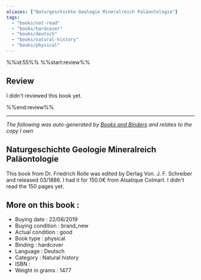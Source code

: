 ```yaml
---
aliases: ["Naturgeschichte Geologie Mineralreich Paläontologie"] 
tags: 
  - "books/not-read" 
  - "books/hardcover" 
  - "books/deutsch"
  - "books/natural-history"
  - "books/physical"
---
```

%%id:55%%
%%start:review%%
## Review
I didn't reviewed this book yet. 

%%end:review%%

---
_The following was auto-generated by [Books and Binders](Books%20and%20Binders.md) and relates to the copy I own_
## Naturgeschichte Geologie Mineralreich Paläontologie
This book from Dr. Friedrich Rolle was edited by Derlag Von. J. F. Schreiber and released 03/1886. I had it for 150.0€ from Alsatique Colmart. I didn't read the 150 pages yet.

## More on this book :
- Buying date : 22/08/2019
- Buying condition : brand_new
- Actual condition : good
- Book type : physical
- Binding : hardcover
- Language : Deutsch
- Category : Natural history
- ISBN : 
- Weight in grams : 1477
